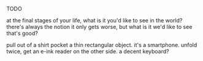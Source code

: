 TODO

at the final stages of your life, what is it you'd like to see in the world?
there's always the notion it only gets worse, but what is it we'd like to see that's good?

pull out of a shirt pocket a thin rectangular object. it's a smartphone. unfold twice, get an e-ink reader on the other side. a decent keyboard?
